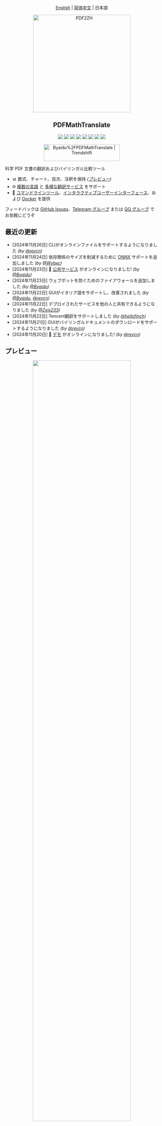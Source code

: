 <div align="center">

[English](README.md) | [简体中文](README_zh-CN.md) | 日本語

<img src="./docs/images/banner.png" width="320px"  alt="PDF2ZH"/>  

<h2 id="title">PDFMathTranslate</h2>

<p>
  <!-- PyPI -->
  <a href="https://pypi.org/project/pdf2zh/">
    <img src="https://img.shields.io/pypi/v/pdf2zh"/></a>
  <a href="https://pepy.tech/projects/pdf2zh">
    <img src="https://static.pepy.tech/badge/pdf2zh"></a>
  <a href="https://hub.docker.com/repository/docker/byaidu/pdf2zh">
    <img src="https://img.shields.io/docker/pulls/byaidu/pdf2zh"></a>
  <!-- License -->
  <a href="./LICENSE">
    <img src="https://img.shields.io/github/license/Byaidu/PDFMathTranslate"/></a>
  <a href="https://huggingface.co/spaces/reycn/PDFMathTranslate-Docker">
    <img src="https://img.shields.io/badge/%F0%9F%A4%97-Online%20Demo-FF9E0D"/></a>
  <a href="https://www.modelscope.cn/studios/AI-ModelScope/PDFMathTranslate">
    <img src="https://img.shields.io/badge/ModelScope-Demo-blue"></a>
  <a href="https://github.com/Byaidu/PDFMathTranslate/pulls">
    <img src="https://img.shields.io/badge/contributions-welcome-green"/></a>
  <a href="https://t.me/+Z9_SgnxmsmA5NzBl">
    <img src="https://img.shields.io/badge/Telegram-2CA5E0?style=flat-squeare&logo=telegram&logoColor=white"/></a>
</p>

<a href="https://trendshift.io/repositories/12424" target="_blank"><img src="https://trendshift.io/api/badge/repositories/12424" alt="Byaidu%2FPDFMathTranslate | Trendshift" style="width: 250px; height: 55px;" width="250" height="55"/></a>

</div>

科学 PDF 文書の翻訳およびバイリンガル比較ツール

- 📊 数式、チャート、目次、注釈を保持 *([プレビュー](#preview))*
- 🌐 [複数の言語](#language) と [多様な翻訳サービス](#services) をサポート
- 🤖 [コマンドラインツール](#usage)、[インタラクティブユーザーインターフェース](#gui)、および [Docker](#docker) を提供

フィードバックは [GitHub Issues](https://github.com/Byaidu/PDFMathTranslate/issues)、[Telegram グループ](https://t.me/+Z9_SgnxmsmA5NzBl) または [QQ グループ](https://qm.qq.com/q/DixZCxQej0) でお気軽にどうぞ

<h2 id="updates">最近の更新</h2>

- [2024年11月26日] CLIがオンラインファイルをサポートするようになりました *(by [@reycn](https://github.com/reycn))*  
- [2024年11月24日] 依存関係のサイズを削減するために [ONNX](https://github.com/onnx/onnx) サポートを追加しました *(by [@Wybxc](https://github.com/Wybxc))*  
- [2024年11月23日] 🌟 [公共サービス](#demo) がオンラインになりました! *(by [@Byaidu](https://github.com/Byaidu))*  
- [2024年11月23日] ウェブボットを防ぐためのファイアウォールを追加しました *(by [@Byaidu](https://github.com/Byaidu))*  
- [2024年11月22日] GUIがイタリア語をサポートし、改善されました *(by [@Byaidu](https://github.com/Byaidu), [@reycn](https://github.com/reycn))*  
- [2024年11月22日] デプロイされたサービスを他の人と共有できるようになりました *(by [@Zxis233](https://github.com/Zxis233))*  
- [2024年11月22日] Tencent翻訳をサポートしました *(by [@hellofinch](https://github.com/hellofinch))*  
- [2024年11月21日] GUIがバイリンガルドキュメントのダウンロードをサポートするようになりました *(by [@reycn](https://github.com/reycn))*  
- [2024年11月20日] 🌟 [デモ](#demo) がオンラインになりました! *(by [@reycn](https://github.com/reycn))*  

<h2 id="preview">プレビュー</h2>

<div align="center">
<img src="./docs/images/preview.gif" width="80%"/>
</div>

<h2 id="demo">公共サービス 🌟</h2>

### 無料サービス (<https://pdf2zh.com/>)

インストールなしで [公共サービス](https://pdf2zh.com/) をオンラインで試すことができます。  

### デモ

インストールなしで [HuggingFace上のデモ](https://huggingface.co/spaces/reycn/PDFMathTranslate-Docker), [ModelScope上のデモ](https://www.modelscope.cn/studios/AI-ModelScope/PDFMathTranslate) を試すことができます。
デモの計算リソースは限られているため、乱用しないようにしてください。

<h2 id="install">インストールと使用方法</h2>

このプロジェクトを使用するための4つの方法を提供しています：[コマンドライン](#cmd)、[ポータブル](#portable)、[GUI](#gui)、および [Docker](#docker)。

pdf2zhの実行には追加モデル（`wybxc/DocLayout-YOLO-DocStructBench-onnx`）が必要です。このモデルはModelScopeでも見つけることができます。起動時にこのモデルのダウンロードに問題がある場合は、以下の環境変数を使用してください：

```shell
USE_MODELSCOPE=1 pdf2zh
```

<h3 id="cmd">方法1. コマンドライン</h3>

  1. Pythonがインストールされていること (バージョン3.8 <= バージョン <= 3.12)
  2. パッケージをインストールします：

      ```bash
      pip install pdf2zh
      ```

  3. 翻訳を実行し、[現在の作業ディレクトリ](https://chatgpt.com/share/6745ed36-9acc-800e-8a90-59204bd13444) にファイルを生成します：

      ```bash
      pdf2zh document.pdf
      ```

<h3 id="portable">方法2. ポータブル</h3>

Python環境を事前にインストールする必要はありません

[setup.bat](https://raw.githubusercontent.com/Byaidu/PDFMathTranslate/refs/heads/main/setup.bat) をダウンロードしてダブルクリックして実行します

<h3 id="gui">方法3. GUI</h3>

1. Pythonがインストールされていること (バージョン3.8 <= バージョン <= 3.12)
2. パッケージをインストールします：

      ```bash
      pip install pdf2zh
      ```

3. ブラウザで使用を開始します：

      ```bash
      pdf2zh -i
      ```

4. ブラウザが自動的に起動しない場合は、次のURLを開きます：

    ```bash
    http://localhost:7860/
    ```

    <img src="./docs/images/gui.gif" width="500"/>

詳細については、[GUIのドキュメント](./docs/README_GUI.md) を参照してください。

<h3 id="docker">方法4. Docker</h3>

1. プルして実行します：

    ```bash
    docker pull byaidu/pdf2zh
    docker run -d -p 7860:7860 byaidu/pdf2zh
    ```

2. ブラウザで開きます：

    ```
    http://localhost:7860/
    ```

クラウドサービスでのDockerデプロイメント用：

<div>
<a href="https://www.heroku.com/deploy?template=https://github.com/Byaidu/PDFMathTranslate">
  <img src="https://www.herokucdn.com/deploy/button.svg" alt="Deploy" height="26"></a>
<a href="https://render.com/deploy">
  <img src="https://render.com/images/deploy-to-render-button.svg" alt="Deploy to Koyeb" height="26"></a>
<a href="https://zeabur.com/templates/5FQIGX?referralCode=reycn">
  <img src="https://zeabur.com/button.svg" alt="Deploy on Zeabur" height="26"></a>
<a href="https://app.koyeb.com/deploy?type=git&builder=buildpack&repository=github.com/Byaidu/PDFMathTranslate&branch=main&name=pdf-math-translate">
  <img src="https://www.koyeb.com/static/images/deploy/button.svg" alt="Deploy to Koyeb" height="26"></a>
</div>

<h2 id="usage">高度なオプション</h2>

コマンドラインで翻訳コマンドを実行し、現在の作業ディレクトリに翻訳されたドキュメント `example-mono.pdf` とバイリンガルドキュメント `example-dual.pdf` を生成します。デフォルトではGoogle翻訳サービスを使用します。

<img src="./docs/images/cmd.explained.png" width="580px"  alt="cmd"/>  

以下の表に、参考のためにすべての高度なオプションをリストしました：

| オプション    | 機能 | 例 |
| -------- | ------- |------- |
| files | ローカルファイル |  `pdf2zh ~/local.pdf` |
| links | オンラインファイル |  `pdf2zh http://arxiv.org/paper.pdf` |
| `-i`  | [GUIに入る](#gui) |  `pdf2zh -i` |
| `-p`  | [部分的なドキュメント翻訳](#partial) |  `pdf2zh example.pdf -p 1` |
| `-li` | [ソース言語](#languages) |  `pdf2zh example.pdf -li en` |
| `-lo` | [ターゲット言語](#languages) |  `pdf2zh example.pdf -lo zh` |
| `-s`  | [翻訳サービス](#services) |  `pdf2zh example.pdf -s deepl` |
| `-t`  | [マルチスレッド](#threads) | `pdf2zh example.pdf -t 1` |
| `-o`  | 出力ディレクトリ | `pdf2zh example.pdf -o output` |
| `-f`, `-c` | [例外](#exceptions) | `pdf2zh example.pdf -f "(MS.*)"` |
| `--share` | [gradio公開リンクを取得] | `pdf2zh -i --share` |
| `-a` | [ウェブ認証とカスタム認証ページの追加] | `pdf2zh -i -a users.txt [auth.html]` |

<h3 id="partial">全文または部分的なドキュメント翻訳</h3>

- **全文翻訳**

```bash
pdf2zh example.pdf
```

- **部分翻訳**

```bash
pdf2zh example.pdf -p 1-3,5
```

<h3 id="language">ソース言語とターゲット言語を指定</h3>

[Google Languages Codes](https://developers.google.com/admin-sdk/directory/v1/languages)、[DeepL Languages Codes](https://developers.deepl.com/docs/resources/supported-languages) を参照してください

```bash
pdf2zh example.pdf -li en -lo ja
```

<h3 id="services">異なるサービスで翻訳</h3>

以下の表は、各翻訳サービスに必要な [環境変数](https://chatgpt.com/share/6734a83d-9d48-800e-8a46-f57ca6e8bcb4) を示しています。各サービスを使用する前に、これらの変数を設定してください。

|**Translator**|**Service**|**Environment Variables**|**Default Values**|**Notes**|
|-|-|-|-|-|
|**Google (Default)**|`google`|None|N/A|None|
|**Bing**|`bing`|None|N/A|None|
|**DeepL**|`deepl`|`DEEPL_AUTH_KEY`|`[Your Key]`|See [DeepL](https://support.deepl.com/hc/en-us/articles/360020695820-API-Key-for-DeepL-s-API)|
|**DeepLX**|`deeplx`|`DEEPLX_ENDPOINT`|`https://api.deepl.com/translate`|See [DeepLX](https://github.com/OwO-Network/DeepLX)|
|**Ollama**|`ollama`|`OLLAMA_HOST`, `OLLAMA_MODEL`|`http://127.0.0.1:11434`, `gemma2`|See [Ollama](https://github.com/ollama/ollama)|
|**OpenAI**|`openai`|`OPENAI_BASE_URL`, `OPENAI_API_KEY`, `OPENAI_MODEL`|`https://api.openai.com/v1`, `[Your Key]`, `gpt-4o-mini`|See [OpenAI](https://platform.openai.com/docs/overview)|
|**AzureOpenAI**|`azure-openai`|`AZURE_OPENAI_BASE_URL`, `AZURE_OPENAI_API_KEY`, `AZURE_OPENAI_MODEL`|`[Your Endpoint]`, `[Your Key]`, `gpt-4o-mini`|See [Azure OpenAI](https://learn.microsoft.com/zh-cn/azure/ai-services/openai/chatgpt-quickstart?tabs=command-line%2Cjavascript-keyless%2Ctypescript-keyless%2Cpython&pivots=programming-language-python)|
|**Zhipu**|`zhipu`|`ZHIPU_API_KEY`, `ZHIPU_MODEL`|`[Your Key]`, `glm-4-flash`|See [Zhipu](https://open.bigmodel.cn/dev/api/thirdparty-frame/openai-sdk)|
| **ModelScope**       | `ModelScope`   |`MODELSCOPE_API_KEY`, `MODELSCOPE_MODEL`|`[Your Key]`, `Qwen/Qwen2.5-Coder-32B-Instruct`| See [ModelScope](https://www.modelscope.cn/docs/model-service/API-Inference/intro)|
|**Silicon**|`silicon`|`SILICON_API_KEY`, `SILICON_MODEL`|`[Your Key]`, `Qwen/Qwen2.5-7B-Instruct`|See [SiliconCloud](https://docs.siliconflow.cn/quickstart)|
|**Gemini**|`gemini`|`GEMINI_API_KEY`, `GEMINI_MODEL`|`[Your Key]`, `gemini-1.5-flash`|See [Gemini](https://ai.google.dev/gemini-api/docs/openai)|
|**Azure**|`azure`|`AZURE_ENDPOINT`, `AZURE_API_KEY`|`https://api.translator.azure.cn`, `[Your Key]`|See [Azure](https://docs.azure.cn/en-us/ai-services/translator/text-translation-overview)|
|**Tencent**|`tencent`|`TENCENTCLOUD_SECRET_ID`, `TENCENTCLOUD_SECRET_KEY`|`[Your ID]`, `[Your Key]`|See [Tencent](https://www.tencentcloud.com/products/tmt?from_qcintl=122110104)|
|**Dify**|`dify`|`DIFY_API_URL`, `DIFY_API_KEY`|`[Your DIFY URL]`, `[Your Key]`|See [Dify](https://github.com/langgenius/dify),Three variables, lang_out, lang_in, and text, need to be defined in Dify's workflow input.|
|**AnythingLLM**|`anythingllm`|`AnythingLLM_URL`, `AnythingLLM_APIKEY`|`[Your AnythingLLM URL]`, `[Your Key]`|See [anything-llm](https://github.com/Mintplex-Labs/anything-llm)|

`-s service` または `-s service:model` を使用してサービスを指定します：

```bash
pdf2zh example.pdf -s openai:gpt-4o-mini
```

または環境変数でモデルを指定します：

```bash
set OPENAI_MODEL=gpt-4o-mini
pdf2zh example.pdf -s openai
```

<h3 id="exceptions">例外を指定して翻訳</h3>

正規表現を使用して保持する必要がある数式フォントと文字を指定します：

```bash
pdf2zh example.pdf -f "(CM[^RT].*|MS.*|.*Ital)" -c "(\(|\||\)|\+|=|\d|[\u0080-\ufaff])"
```

デフォルトで `Latex`、`Mono`、`Code`、`Italic`、`Symbol` および `Math` フォントを保持します：

```bash
pdf2zh example.pdf -f "(CM[^R]|(MS|XY|MT|BL|RM|EU|LA|RS)[A-Z]|LINE|LCIRCLE|TeX-|rsfs|txsy|wasy|stmary|.*Mono|.*Code|.*Ital|.*Sym|.*Math)"
```

<h3 id="threads">スレッド数を指定</h3>

`-t` を使用して翻訳に使用するスレッド数を指定します：

```bash
pdf2zh example.pdf -t 1
```

<h2 id="todo">API</h2>

### Python

```python
from pdf2zh import translate, translate_stream

params = {"lang_in": "en", "lang_out": "zh", "service": "google", "thread": 4}
file_mono, file_dual = translate(files=["example.pdf"], **params)[0]
with open("example.pdf", "rb") as f:
    stream_mono, stream_dual = translate_stream(stream=f.read(), **params)
```

### HTTP

```bash
pip install pdf2zh[backend]
pdf2zh --flask
pdf2zh --celery worker
```

```bash
curl http://localhost:11008/v1/translate -F "file=@example.pdf" -F "data={\"lang_in\":\"en\",\"lang_out\":\"zh\",\"service\":\"google\",\"thread\":4}"
{"id":"d9894125-2f4e-45ea-9d93-1a9068d2045a"}

curl http://localhost:11008/v1/translate/d9894125-2f4e-45ea-9d93-1a9068d2045a
{"info":{"n":13,"total":506},"state":"PROGRESS"}

curl http://localhost:11008/v1/translate/d9894125-2f4e-45ea-9d93-1a9068d2045a
{"state":"SUCCESS"}

curl http://localhost:11008/v1/translate/d9894125-2f4e-45ea-9d93-1a9068d2045a/mono --output example-mono.pdf

curl http://localhost:11008/v1/translate/d9894125-2f4e-45ea-9d93-1a9068d2045a/dual --output example-dual.pdf

curl http://localhost:11008/v1/translate/d9894125-2f4e-45ea-9d93-1a9068d2045a -X DELETE
```

<h2 id="acknowledgement">謝辞</h2>

- ドキュメントのマージ：[PyMuPDF](https://github.com/pymupdf/PyMuPDF)

- ドキュメントの解析：[Pdfminer.six](https://github.com/pdfminer/pdfminer.six)

- ドキュメントの抽出：[MinerU](https://github.com/opendatalab/MinerU)

- マルチスレッド翻訳：[MathTranslate](https://github.com/SUSYUSTC/MathTranslate)

- レイアウト解析：[DocLayout-YOLO](https://github.com/opendatalab/DocLayout-YOLO)

- ドキュメント標準：[PDF Explained](https://zxyle.github.io/PDF-Explained/)、[PDF Cheat Sheets](https://pdfa.org/resource/pdf-cheat-sheets/)

- 多言語フォント：[Go Noto Universal](https://github.com/satbyy/go-noto-universal)

<h2 id="contrib">貢献者</h2>

<a href="https://github.com/Byaidu/PDFMathTranslate/graphs/contributors">
  <img src="https://opencollective.com/PDFMathTranslate/contributors.svg?width=890&button=false" />
</a>

![Alt](https://repobeats.axiom.co/api/embed/dfa7583da5332a11468d686fbd29b92320a6a869.svg "Repobeats analytics image")

<h2 id="star_hist">スター履歴</h2>

<a href="https://star-history.com/#Byaidu/PDFMathTranslate&Date">
 <picture>
   <source media="(prefers-color-scheme: dark)" srcset="https://api.star-history.com/svg?repos=Byaidu/PDFMathTranslate&type=Date&theme=dark" />
   <source media="(prefers-color-scheme: light)" srcset="https://api.star-history.com/svg?repos=Byaidu/PDFMathTranslate&type=Date" />
   <img alt="Star History Chart" src="https://api.star-history.com/svg?repos=Byaidu/PDFMathTranslate&type=Date"/>
 </picture>
</a>
